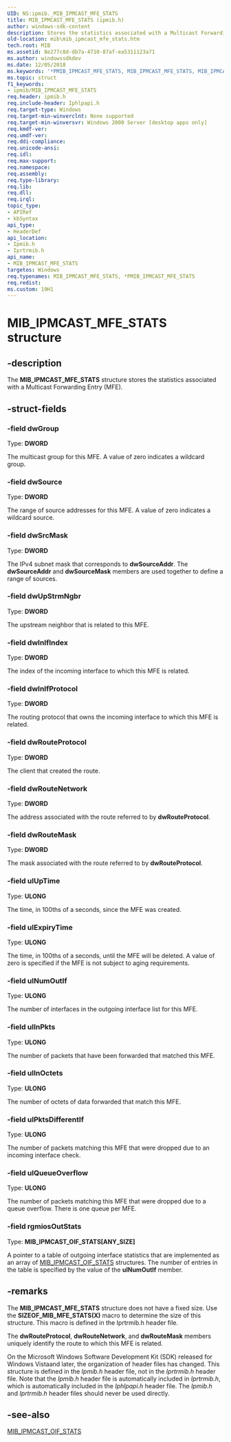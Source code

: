 ```yaml
---
UID: NS:ipmib._MIB_IPMCAST_MFE_STATS
title: MIB_IPMCAST_MFE_STATS (ipmib.h)
author: windows-sdk-content
description: Stores the statistics associated with a Multicast Forwarding Entry (MFE).
old-location: mib\mib_ipmcast_mfe_stats.htm
tech.root: MIB
ms.assetid: 8e277c8d-db7a-4710-87af-ea5311123a71
ms.author: windowssdkdev
ms.date: 12/05/2018
ms.keywords: '*PMIB_IPMCAST_MFE_STATS, MIB_IPMCAST_MFE_STATS, MIB_IPMCAST_MFE_STATS structure [MIB], PMIB_IPMCAST_MFE_STATS, PMIB_IPMCAST_MFE_STATS structure pointer [MIB], _mpr_mib_ipmcast_mfe_stats, ipmib/MIB_IPMCAST_MFE_STATS, ipmib/PMIB_IPMCAST_MFE_STATS, iprtrmib/MIB_IPMCAST_MFE_STATS, iprtrmib/PMIB_IPMCAST_MFE_STATS, mib.mib_ipmcast_mfe_stats, rras.mib_ipmcast_mfe_stats'
ms.topic: struct
f1_keywords:
- ipmib/MIB_IPMCAST_MFE_STATS
req.header: ipmib.h
req.include-header: Iphlpapi.h
req.target-type: Windows
req.target-min-winverclnt: None supported
req.target-min-winversvr: Windows 2000 Server [desktop apps only]
req.kmdf-ver: 
req.umdf-ver: 
req.ddi-compliance: 
req.unicode-ansi: 
req.idl: 
req.max-support: 
req.namespace: 
req.assembly: 
req.type-library: 
req.lib: 
req.dll: 
req.irql: 
topic_type:
- APIRef
- kbSyntax
api_type:
- HeaderDef
api_location:
- Ipmib.h
- Iprtrmib.h
api_name:
- MIB_IPMCAST_MFE_STATS
targetos: Windows
req.typenames: MIB_IPMCAST_MFE_STATS, *PMIB_IPMCAST_MFE_STATS
req.redist: 
ms.custom: 19H1
---
```


# MIB_IPMCAST_MFE_STATS structure


## -description


The 
<b>MIB_IPMCAST_MFE_STATS</b> structure stores the statistics associated with a Multicast Forwarding Entry (MFE).


## -struct-fields




### -field dwGroup

Type: <b>DWORD</b>

The multicast group for this MFE. A value of zero indicates a wildcard group.


### -field dwSource

Type: <b>DWORD</b>

The range of source addresses for this MFE. A value of zero indicates a wildcard source.


### -field dwSrcMask

Type: <b>DWORD</b>

The IPv4 subnet mask that corresponds to <b>dwSourceAddr</b>. The <b>dwSourceAddr</b> and <b>dwSourceMask</b> members are used together to define a range of sources.


### -field dwUpStrmNgbr

Type: <b>DWORD</b>

The upstream neighbor that is related to this MFE.


### -field dwInIfIndex

Type: <b>DWORD</b>

The index of the incoming interface to which this MFE is related.


### -field dwInIfProtocol

Type: <b>DWORD</b>

The routing protocol that owns the incoming interface to which this MFE is related.


### -field dwRouteProtocol

Type: <b>DWORD</b>

The client that created the route.


### -field dwRouteNetwork

Type: <b>DWORD</b>

The address associated with the route referred to by <b>dwRouteProtocol</b>.


### -field dwRouteMask

Type: <b>DWORD</b>

The mask associated with the route referred to by <b>dwRouteProtocol</b>.


### -field ulUpTime

Type: <b>ULONG</b>

The time, in 100ths of a seconds, since the MFE was created.


### -field ulExpiryTime

Type: <b>ULONG</b>

The time, in 100ths of a seconds, until the MFE will be deleted. A value of zero is specified if the MFE is not subject to aging requirements.


### -field ulNumOutIf

Type: <b>ULONG</b>

The number of interfaces in the outgoing interface list for this MFE.


### -field ulInPkts

Type: <b>ULONG</b>

The number of packets that have been forwarded that matched this MFE.


### -field ulInOctets

Type: <b>ULONG</b>

The number of octets of data forwarded that match this MFE.


### -field ulPktsDifferentIf

Type: <b>ULONG</b>

The number of packets matching this MFE that were dropped due to an incoming interface check.


### -field ulQueueOverflow

Type: <b>ULONG</b>

The number of packets matching this MFE that were dropped due to a queue overflow. There is one queue per MFE.


### -field rgmiosOutStats

Type: <b>MIB_IPMCAST_OIF_STATS[ANY_SIZE]</b>

A pointer to a table of outgoing interface statistics that are implemented as an array of 
<a href="https://docs.microsoft.com/windows/desktop/api/ipmib/ns-ipmib-mib_ipmcast_oif_stats_lh">MIB_IPMCAST_OIF_STATS</a> structures. The number of entries in the table is specified by the value of the <b>ulNumOutIf</b> member.


## -remarks



The 
<b>MIB_IPMCAST_MFE_STATS</b> structure does not have a fixed size. Use the <b>SIZEOF_MIB_MFE_STATS(X)</b> macro to determine the size of this structure. This macro is defined in the Iprtrmib.h header file.

The <b>dwRouteProtocol</b>, <b>dwRouteNetwork</b>, and <b>dwRouteMask</b> members uniquely identify the route to which this MFE is related.

On the Microsoft Windows Software Development Kit (SDK) released for Windows Vistaand later, the organization of header files has changed. This  structure is defined in the <i>Ipmib.h</i> header file, not in the <i>Iprtrmib.h</i> header file. Note that the <i>Ipmib.h</i> header file is automatically included in <i>Iprtrmib.h</i>, which is automatically included in the <i>Iphlpapi.h</i> header file. The  <i>Ipmib.h</i> and <i>Iprtrmib.h</i> header files should never be used directly.




## -see-also




<a href="https://docs.microsoft.com/windows/desktop/api/ipmib/ns-ipmib-mib_ipmcast_oif_stats_lh">MIB_IPMCAST_OIF_STATS</a>
 

 

